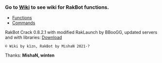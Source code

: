 ### Go to **[Wiki](https://github.com/k1zn/RakBot/wiki/)** to see wiki for **RakBot functions**.

* [Functions](https://github.com/k1zn/RakBot/wiki/%D0%A4%D1%83%D0%BD%D0%BA%D1%86%D0%B8%D0%B8)
* [Commands](https://github.com/k1zn/RakBot/wiki/%D0%9A%D0%BE%D0%BC%D0%B0%D0%BD%D0%B4%D1%8B)

RakBot Crack 0.8.2.1 with modified RakLaunch by BBooGG, updated servers and with libraries: [Download](https://files.kizn.fun/RakBot-0.8.2.1.exe)

` © Wiki by k1zn, RakBot by MishaN 2021-? `

Thanks: **MishaN, winten**
